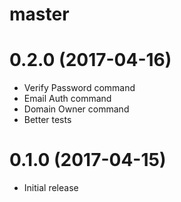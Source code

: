 # master

# 0.2.0 (2017-04-16)
- Verify Password command
- Email Auth command
- Domain Owner command
- Better tests

# 0.1.0 (2017-04-15)
- Initial release
